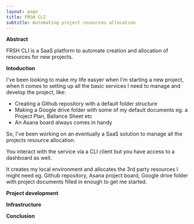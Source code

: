 ```yaml
---
layout: page
title: FRSH CLI
subtitle: Automating project resources allocation 
---
```




**Abstract**

FRSH CLI is a SaaS platform to automate creation and allocation of resources for new projects.

**Intoduction**

I've been looking to make my life easyer when I'm starting a new project, when it comes to setting up all the basic services I need to manage and develop the project, like:

- Creating a Github repository with a default folder structure
- Making a Google drive folder with some of my default documents eg. a Project Plan, Ballance Sheet etc
- An Asana board always comes in handy

So, I've been working on an eventually a SaaS solution to manage all the projects resource allocation.

You interact with the service via a CLI client but you have access to a dashboard as well.

It creates my local environment and allocates the 3rd party resources I might need eg. Github repository, Asana project board, Google drive folder with project documents filled in enough to get me started.


**Project development**


**Infrastructure**


**Conclusion**

